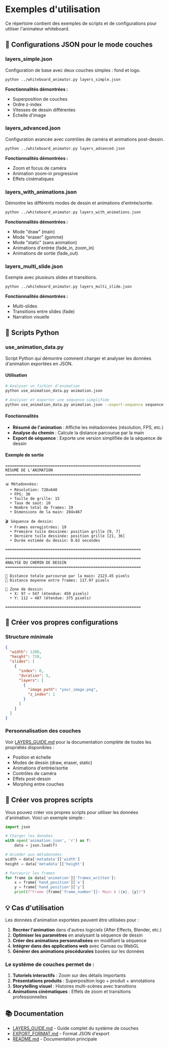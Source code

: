 # Exemples d'utilisation

Ce répertoire contient des exemples de scripts et de configurations pour utiliser l'animateur whiteboard.

## 📄 Configurations JSON pour le mode couches

### layers_simple.json
Configuration de base avec deux couches simples : fond et logo.

```bash
python ../whiteboard_animator.py layers_simple.json
```

**Fonctionnalités démontrées :**
- Superposition de couches
- Ordre z-index
- Vitesses de dessin différentes
- Échelle d'image

### layers_advanced.json
Configuration avancée avec contrôles de caméra et animations post-dessin.

```bash
python ../whiteboard_animator.py layers_advanced.json
```

**Fonctionnalités démontrées :**
- Zoom et focus de caméra
- Animation zoom-in progressive
- Effets cinématiques

### layers_with_animations.json
Démontre les différents modes de dessin et animations d'entrée/sortie.

```bash
python ../whiteboard_animator.py layers_with_animations.json
```

**Fonctionnalités démontrées :**
- Mode "draw" (main)
- Mode "eraser" (gomme)
- Mode "static" (sans animation)
- Animations d'entrée (fade_in, zoom_in)
- Animations de sortie (fade_out)

### layers_multi_slide.json
Exemple avec plusieurs slides et transitions.

```bash
python ../whiteboard_animator.py layers_multi_slide.json
```

**Fonctionnalités démontrées :**
- Multi-slides
- Transitions entre slides (fade)
- Narration visuelle

## 🐍 Scripts Python

### use_animation_data.py

Script Python qui démontre comment charger et analyser les données d'animation exportées en JSON.

#### Utilisation

```bash
# Analyser un fichier d'animation
python use_animation_data.py animation.json

# Analyser et exporter une séquence simplifiée
python use_animation_data.py animation.json --export-sequence sequence.json
```

#### Fonctionnalités

- **Résumé de l'animation** : Affiche les métadonnées (résolution, FPS, etc.)
- **Analyse du chemin** : Calcule la distance parcourue par la main
- **Export de séquence** : Exporte une version simplifiée de la séquence de dessin

#### Exemple de sortie

```
============================================================
RÉSUMÉ DE L'ANIMATION
============================================================

📊 Métadonnées:
  • Résolution: 720x640
  • FPS: 30
  • Taille de grille: 15
  • Taux de saut: 10
  • Nombre total de frames: 19
  • Dimensions de la main: 284x467

🎬 Séquence de dessin:
  • Frames enregistrées: 19
  • Première tuile dessinée: position grille [9, 7]
  • Dernière tuile dessinée: position grille [21, 36]
  • Durée estimée du dessin: 0.63 secondes

============================================================

============================================================
ANALYSE DU CHEMIN DE DESSIN
============================================================

📏 Distance totale parcourue par la main: 2123.45 pixels
📏 Distance moyenne entre frames: 117.97 pixels

📍 Zone de dessin:
  • X: 97 → 547 (étendue: 450 pixels)
  • Y: 112 → 487 (étendue: 375 pixels)

============================================================
```

## 📝 Créer vos propres configurations

### Structure minimale

```json
{
  "width": 1280,
  "height": 720,
  "slides": [
    {
      "index": 0,
      "duration": 5,
      "layers": [
        {
          "image_path": "your_image.png",
          "z_index": 1
        }
      ]
    }
  ]
}
```

### Personnalisation des couches

Voir [LAYERS_GUIDE.md](../LAYERS_GUIDE.md) pour la documentation complète de toutes les propriétés disponibles :
- Position et échelle
- Modes de dessin (draw, eraser, static)
- Animations d'entrée/sortie
- Contrôles de caméra
- Effets post-dessin
- Morphing entre couches

## 🎨 Créer vos propres scripts

Vous pouvez créer vos propres scripts pour utiliser les données d'animation. Voici un exemple simple :

```python
import json

# Charger les données
with open('animation.json', 'r') as f:
    data = json.load(f)

# Accéder aux métadonnées
width = data['metadata']['width']
height = data['metadata']['height']

# Parcourir les frames
for frame in data['animation']['frames_written']:
    x = frame['hand_position']['x']
    y = frame['hand_position']['y']
    print(f"Frame {frame['frame_number']}: Main à ({x}, {y})")
```

## 💡 Cas d'utilisation

Les données d'animation exportées peuvent être utilisées pour :

1. **Recréer l'animation** dans d'autres logiciels (After Effects, Blender, etc.)
2. **Optimiser les paramètres** en analysant la séquence de dessin
3. **Créer des animations personnalisées** en modifiant la séquence
4. **Intégrer dans des applications web** avec Canvas ou WebGL
5. **Générer des animations procédurales** basées sur les données

### Le système de couches permet de :

1. **Tutoriels interactifs** : Zoom sur des détails importants
2. **Présentations produits** : Superposition logo + produit + annotations
3. **Storytelling visuel** : Histoires multi-scènes avec transitions
4. **Animations cinématiques** : Effets de zoom et transitions professionnelles

## 📚 Documentation

- [LAYERS_GUIDE.md](../LAYERS_GUIDE.md) - Guide complet du système de couches
- [EXPORT_FORMAT.md](../EXPORT_FORMAT.md) - Format JSON d'export
- [README.md](../README.md) - Documentation principale
